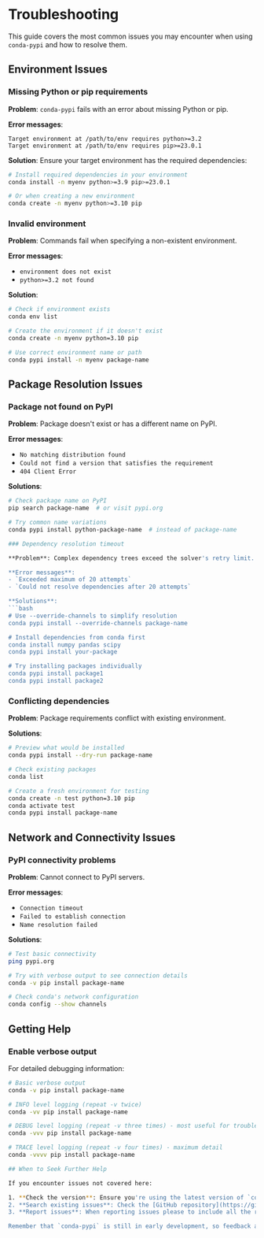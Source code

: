 # Troubleshooting

This guide covers the most common issues you may encounter when using `conda-pypi` and how to resolve them.

## Environment Issues

### Missing Python or pip requirements

**Problem**: `conda-pypi` fails with an error about missing Python or pip.

**Error messages**:
```
Target environment at /path/to/env requires python>=3.2
Target environment at /path/to/env requires pip>=23.0.1
```

**Solution**: Ensure your target environment has the required dependencies:

```bash
# Install required dependencies in your environment
conda install -n myenv python>=3.9 pip>=23.0.1

# Or when creating a new environment
conda create -n myenv python>=3.10 pip
```

### Invalid environment

**Problem**: Commands fail when specifying a non-existent environment.

**Error messages**:
- `environment does not exist`
- `python>=3.2 not found`

**Solution**:
```bash
# Check if environment exists
conda env list

# Create the environment if it doesn't exist
conda create -n myenv python=3.10 pip

# Use correct environment name or path
conda pypi install -n myenv package-name
```

## Package Resolution Issues

### Package not found on PyPI

**Problem**: Package doesn't exist or has a different name on PyPI.

**Error messages**:
- `No matching distribution found`
- `Could not find a version that satisfies the requirement`
- `404 Client Error`

**Solutions**:
```bash
# Check package name on PyPI
pip search package-name  # or visit pypi.org

# Try common name variations
conda pypi install python-package-name  # instead of package-name

### Dependency resolution timeout

**Problem**: Complex dependency trees exceed the solver's retry limit.

**Error messages**:
- `Exceeded maximum of 20 attempts`
- `Could not resolve dependencies after 20 attempts`

**Solutions**:
```bash
# Use --override-channels to simplify resolution
conda pypi install --override-channels package-name

# Install dependencies from conda first
conda install numpy pandas scipy
conda pypi install your-package

# Try installing packages individually
conda pypi install package1
conda pypi install package2
```

### Conflicting dependencies

**Problem**: Package requirements conflict with existing environment.

**Solutions**:
```bash
# Preview what would be installed
conda pypi install --dry-run package-name

# Check existing packages
conda list

# Create a fresh environment for testing
conda create -n test python=3.10 pip
conda activate test
conda pypi install package-name
```

## Network and Connectivity Issues

### PyPI connectivity problems

**Problem**: Cannot connect to PyPI servers.

**Error messages**:
- `Connection timeout`
- `Failed to establish connection`
- `Name resolution failed`

**Solutions**:
```bash
# Test basic connectivity
ping pypi.org

# Try with verbose output to see connection details
conda -v pip install package-name

# Check conda's network configuration
conda config --show channels
```

## Getting Help

### Enable verbose output

For detailed debugging information:

```bash
# Basic verbose output
conda -v pip install package-name

# INFO level logging (repeat -v twice)
conda -vv pip install package-name

# DEBUG level logging (repeat -v three times) - most useful for troubleshooting
conda -vvv pip install package-name

# TRACE level logging (repeat -v four times) - maximum detail
conda -vvvv pip install package-name

## When to Seek Further Help

If you encounter issues not covered here:

1. **Check the version**: Ensure you're using the latest version of `conda-pypi`
2. **Search existing issues**: Check the [GitHub repository](https://github.com/conda-incubator/conda-pypi) for similar problems
3. **Report issues**: When reporting issues please to include all the relevant details

Remember that `conda-pypi` is still in early development, so feedback about unexpected behavior is valuable for improving the tool.
